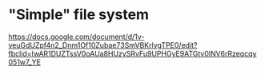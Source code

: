 # "Simple" file system

https://docs.google.com/document/d/1v-veuGdUZpf4n2_Dnm1Of10Zubae73SmVBKrlvgTPE0/edit?fbclid=IwAR1DUZTssV0oAUa8HUzySRvFu9UPHGyE9ATGtv0lNV6rRzeqcqy051w7_YE
